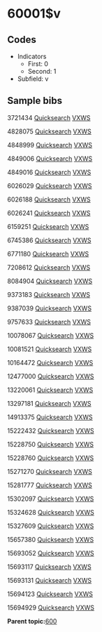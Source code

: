# 60001$v

## Codes

-   Indicators
    -   First: 0
    -   Second: 1
-   Subfield: v

## Sample bibs

3721434 [Quicksearch](https://search.library.yale.edu/catalog/3721434) [VXWS](http://prodorbis.library.yale.edu:7014/vxws/GetHoldingsService?bibId=3721434)

4828075 [Quicksearch](https://search.library.yale.edu/catalog/4828075) [VXWS](http://prodorbis.library.yale.edu:7014/vxws/GetHoldingsService?bibId=4828075)

4848999 [Quicksearch](https://search.library.yale.edu/catalog/4848999) [VXWS](http://prodorbis.library.yale.edu:7014/vxws/GetHoldingsService?bibId=4848999)

4849006 [Quicksearch](https://search.library.yale.edu/catalog/4849006) [VXWS](http://prodorbis.library.yale.edu:7014/vxws/GetHoldingsService?bibId=4849006)

4849016 [Quicksearch](https://search.library.yale.edu/catalog/4849016) [VXWS](http://prodorbis.library.yale.edu:7014/vxws/GetHoldingsService?bibId=4849016)

6026029 [Quicksearch](https://search.library.yale.edu/catalog/6026029) [VXWS](http://prodorbis.library.yale.edu:7014/vxws/GetHoldingsService?bibId=6026029)

6026188 [Quicksearch](https://search.library.yale.edu/catalog/6026188) [VXWS](http://prodorbis.library.yale.edu:7014/vxws/GetHoldingsService?bibId=6026188)

6026241 [Quicksearch](https://search.library.yale.edu/catalog/6026241) [VXWS](http://prodorbis.library.yale.edu:7014/vxws/GetHoldingsService?bibId=6026241)

6159251 [Quicksearch](https://search.library.yale.edu/catalog/6159251) [VXWS](http://prodorbis.library.yale.edu:7014/vxws/GetHoldingsService?bibId=6159251)

6745386 [Quicksearch](https://search.library.yale.edu/catalog/6745386) [VXWS](http://prodorbis.library.yale.edu:7014/vxws/GetHoldingsService?bibId=6745386)

6771180 [Quicksearch](https://search.library.yale.edu/catalog/6771180) [VXWS](http://prodorbis.library.yale.edu:7014/vxws/GetHoldingsService?bibId=6771180)

7208612 [Quicksearch](https://search.library.yale.edu/catalog/7208612) [VXWS](http://prodorbis.library.yale.edu:7014/vxws/GetHoldingsService?bibId=7208612)

8084904 [Quicksearch](https://search.library.yale.edu/catalog/8084904) [VXWS](http://prodorbis.library.yale.edu:7014/vxws/GetHoldingsService?bibId=8084904)

9373183 [Quicksearch](https://search.library.yale.edu/catalog/9373183) [VXWS](http://prodorbis.library.yale.edu:7014/vxws/GetHoldingsService?bibId=9373183)

9387039 [Quicksearch](https://search.library.yale.edu/catalog/9387039) [VXWS](http://prodorbis.library.yale.edu:7014/vxws/GetHoldingsService?bibId=9387039)

9757633 [Quicksearch](https://search.library.yale.edu/catalog/9757633) [VXWS](http://prodorbis.library.yale.edu:7014/vxws/GetHoldingsService?bibId=9757633)

10078067 [Quicksearch](https://search.library.yale.edu/catalog/10078067) [VXWS](http://prodorbis.library.yale.edu:7014/vxws/GetHoldingsService?bibId=10078067)

10081521 [Quicksearch](https://search.library.yale.edu/catalog/10081521) [VXWS](http://prodorbis.library.yale.edu:7014/vxws/GetHoldingsService?bibId=10081521)

10164472 [Quicksearch](https://search.library.yale.edu/catalog/10164472) [VXWS](http://prodorbis.library.yale.edu:7014/vxws/GetHoldingsService?bibId=10164472)

12477000 [Quicksearch](https://search.library.yale.edu/catalog/12477000) [VXWS](http://prodorbis.library.yale.edu:7014/vxws/GetHoldingsService?bibId=12477000)

13220061 [Quicksearch](https://search.library.yale.edu/catalog/13220061) [VXWS](http://prodorbis.library.yale.edu:7014/vxws/GetHoldingsService?bibId=13220061)

13297181 [Quicksearch](https://search.library.yale.edu/catalog/13297181) [VXWS](http://prodorbis.library.yale.edu:7014/vxws/GetHoldingsService?bibId=13297181)

14913375 [Quicksearch](https://search.library.yale.edu/catalog/14913375) [VXWS](http://prodorbis.library.yale.edu:7014/vxws/GetHoldingsService?bibId=14913375)

15222432 [Quicksearch](https://search.library.yale.edu/catalog/15222432) [VXWS](http://prodorbis.library.yale.edu:7014/vxws/GetHoldingsService?bibId=15222432)

15228750 [Quicksearch](https://search.library.yale.edu/catalog/15228750) [VXWS](http://prodorbis.library.yale.edu:7014/vxws/GetHoldingsService?bibId=15228750)

15228760 [Quicksearch](https://search.library.yale.edu/catalog/15228760) [VXWS](http://prodorbis.library.yale.edu:7014/vxws/GetHoldingsService?bibId=15228760)

15271270 [Quicksearch](https://search.library.yale.edu/catalog/15271270) [VXWS](http://prodorbis.library.yale.edu:7014/vxws/GetHoldingsService?bibId=15271270)

15281777 [Quicksearch](https://search.library.yale.edu/catalog/15281777) [VXWS](http://prodorbis.library.yale.edu:7014/vxws/GetHoldingsService?bibId=15281777)

15302097 [Quicksearch](https://search.library.yale.edu/catalog/15302097) [VXWS](http://prodorbis.library.yale.edu:7014/vxws/GetHoldingsService?bibId=15302097)

15324628 [Quicksearch](https://search.library.yale.edu/catalog/15324628) [VXWS](http://prodorbis.library.yale.edu:7014/vxws/GetHoldingsService?bibId=15324628)

15327609 [Quicksearch](https://search.library.yale.edu/catalog/15327609) [VXWS](http://prodorbis.library.yale.edu:7014/vxws/GetHoldingsService?bibId=15327609)

15657380 [Quicksearch](https://search.library.yale.edu/catalog/15657380) [VXWS](http://prodorbis.library.yale.edu:7014/vxws/GetHoldingsService?bibId=15657380)

15693052 [Quicksearch](https://search.library.yale.edu/catalog/15693052) [VXWS](http://prodorbis.library.yale.edu:7014/vxws/GetHoldingsService?bibId=15693052)

15693117 [Quicksearch](https://search.library.yale.edu/catalog/15693117) [VXWS](http://prodorbis.library.yale.edu:7014/vxws/GetHoldingsService?bibId=15693117)

15693131 [Quicksearch](https://search.library.yale.edu/catalog/15693131) [VXWS](http://prodorbis.library.yale.edu:7014/vxws/GetHoldingsService?bibId=15693131)

15694123 [Quicksearch](https://search.library.yale.edu/catalog/15694123) [VXWS](http://prodorbis.library.yale.edu:7014/vxws/GetHoldingsService?bibId=15694123)

15694929 [Quicksearch](https://search.library.yale.edu/catalog/15694929) [VXWS](http://prodorbis.library.yale.edu:7014/vxws/GetHoldingsService?bibId=15694929)

**Parent topic:**[600](../../tags/600/600.md)

